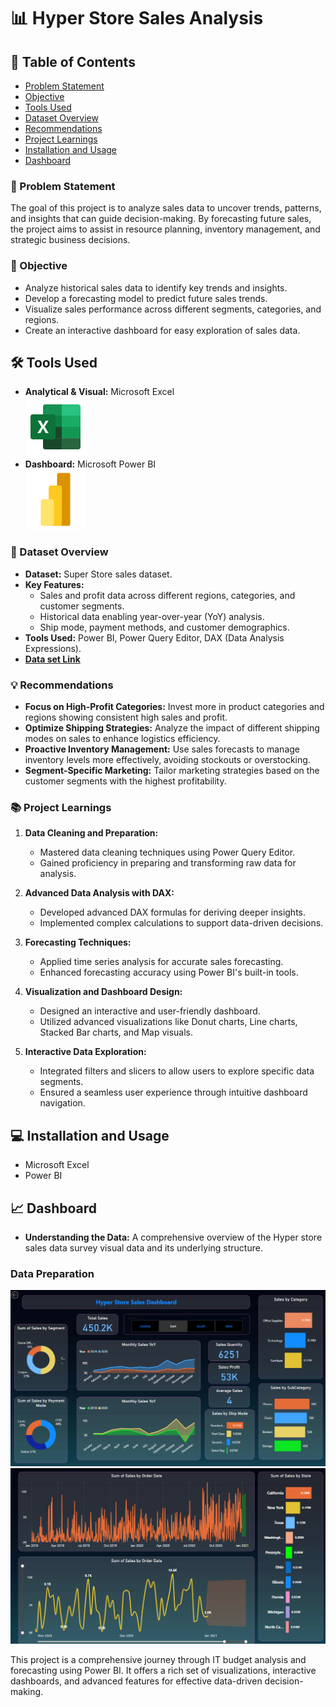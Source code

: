 # 📊 Hyper Store Sales Analysis

## 📕 Table of Contents
- [Problem Statement](#-problem-statement)
- [Objective](#-objective)
- [Tools Used](#%EF%B8%8F-tools-used)
- [Dataset Overview](#-dataset-overview)
- [Recommendations](#-recommendations)
- [Project Learnings](#-project-learnings)
- [Installation and Usage](#-installation-and-usage)
- [Dashboard](#-dashboard)
  
### 💼 Problem Statement
The goal of this project is to analyze sales data to uncover trends, patterns, and insights that can guide decision-making. By forecasting future sales, the project aims to assist in resource planning, inventory management, and strategic business decisions.

### 🎯 Objective
- Analyze historical sales data to identify key trends and insights.
- Develop a forecasting model to predict future sales trends.
- Visualize sales performance across different segments, categories, and regions.
- Create an interactive dashboard for easy exploration of sales data.

## 🛠️ Tools Used
- **Analytical & Visual:**  Microsoft Excel\
  <img width="96" height="96" src=https://github.com/Boomihasri/Finance_analysis_dashboard/blob/main/icons8-microsoft-excel-144.png/>
- **Dashboard:** Microsoft Power BI\
  <img width="96" height="96" src=https://github.com/Boomihasri/Finance_analysis_dashboard/blob/main/power%20bi%20logo.png/>

### 📂 Dataset Overview
- **Dataset:** Super Store sales dataset.
- **Key Features:**
  - Sales and profit data across different regions, categories, and customer segments.
  - Historical data enabling year-over-year (YoY) analysis.
  - Ship mode, payment methods, and customer demographics.
- **Tools Used:** Power BI, Power Query Editor, DAX (Data Analysis Expressions).
- [**Data set Link**](https://github.com/Boomihasri/Hyper-Store-Sales-Dashboard/blob/main/Hyper%20Store%20Sales%20Dash.pbix)

### 💡 Recommendations
- **Focus on High-Profit Categories:** Invest more in product categories and regions showing consistent high sales and profit.
- **Optimize Shipping Strategies:** Analyze the impact of different shipping modes on sales to enhance logistics efficiency.
- **Proactive Inventory Management:** Use sales forecasts to manage inventory levels more effectively, avoiding stockouts or overstocking.
- **Segment-Specific Marketing:** Tailor marketing strategies based on the customer segments with the highest profitability.

### 📚 Project Learnings
1. **Data Cleaning and Preparation:**
   - Mastered data cleaning techniques using Power Query Editor.
   - Gained proficiency in preparing and transforming raw data for analysis.

2. **Advanced Data Analysis with DAX:**
   - Developed advanced DAX formulas for deriving deeper insights.
   - Implemented complex calculations to support data-driven decisions.

3. **Forecasting Techniques:**
   - Applied time series analysis for accurate sales forecasting.
   - Enhanced forecasting accuracy using Power BI's built-in tools.

4. **Visualization and Dashboard Design:**
   - Designed an interactive and user-friendly dashboard.
   - Utilized advanced visualizations like Donut charts, Line charts, Stacked Bar charts, and Map visuals.

5. **Interactive Data Exploration:**
   - Integrated filters and slicers to allow users to explore specific data segments.
   - Ensured a seamless user experience through intuitive dashboard navigation.


 ## 💻 Installation and Usage
- Microsoft Excel
- Power BI
 
## 📈 Dashboard

- **Understanding the Data:** A comprehensive overview of the Hyper store sales data survey visual data and its underlying structure.

### Data Preparation
<img src=https://github.com/Boomihasri/Hyper-Store-Sales-Dashboard/blob/main/Hyper%20store%20dashboard%201.png>

<img src=https://github.com/Boomihasri/Hyper-Store-Sales-Dashboard/blob/main/Hyper%20store%20dashboard%202.png>


This project is a comprehensive journey through IT budget analysis and forecasting using Power BI. It offers a rich set of visualizations, interactive dashboards, and advanced features for effective data-driven decision-making.
